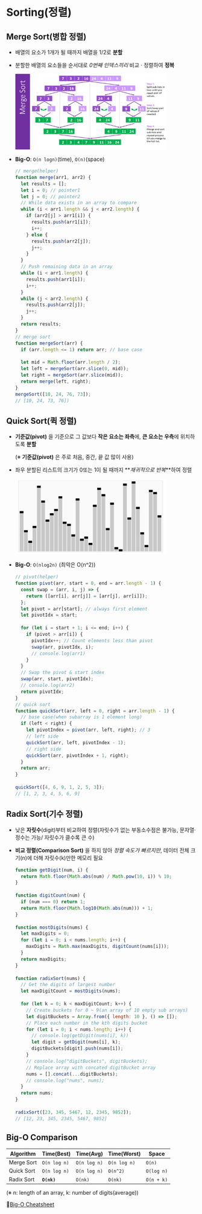 # Sorting(정렬)

## Merge Sort(병합 정렬)

- 배열의 요소가 1개가 될 때까지 배열을 1/2로 **분할**

- 분할한 배열의 요소들을 순서대로 _0번째 인덱스끼리_ 비교 · 정렬하여 **정복**

   <img src="./Basic_Image/MergeSort.png" width="400" height="200">

- **Big-O**: `O(n logn)`(time), `O(n)`(space)

  ```js
  // merge(helper)
  function merge(arr1, arr2) {
    let results = [];
    let i = 0; // pointer1
    let j = 0; // pointer2
    // While data exists in an array to compare
    while (i < arr1.length && j < arr2.length) {
      if (arr2[j] > arr1[i]) {
        results.push(arr1[i]);
        i++;
      } else {
        results.push(arr2[j]);
        j++;
      }
    }
    // Push remaining data in an array
    while (i < arr1.length) {
      results.push(arr1[i]);
      i++;
    }
    while (j < arr2.length) {
      results.push(arr2[j]);
      j++;
    }
    return results;
  }
  // merge sort
  function mergeSort(arr) {
    if (arr.length <= 1) return arr; // base case

    let mid = Math.floor(arr.length / 2);
    let left = mergeSort(arr.slice(0, mid));
    let right = mergeSort(arr.slice(mid));
    return merge(left, right);
  }
  mergeSort([10, 24, 76, 73]);
  // [10, 24, 73, 76])
  ```

## Quick Sort(퀵 정렬)

- **기준값(pivot)** 을 기준으로 그 값보다 **작은 요소는 좌측**에, **큰 요소는 우측**에 위치하도록 **분할**

  (※ **기준값(pivot)** 은 주로 처음, 중간, 끝 값 많이 사용)

- 좌우 분할된 리스트의 크기가 0또는 1이 될 때까지 **_재귀적으로 반복_**하여 정렬

  <img src="./Basic_Image/QuickSort.gif" width="400" height="200">

- **Big-O**: `O(nlog2n)` (최악은 O(n^2))

  ```js
  // pivot(helper)
  function pivot(arr, start = 0, end = arr.length - 1) {
    const swap = (arr, i, j) => {
      return ([arr[i], arr[j]] = [arr[j], arr[i]]);
    };
    let pivot = arr[start]; // always first element
    let pivotIdx = start;

    for (let i = start + 1; i <= end; i++) {
      if (pivot > arr[i]) {
        pivotIdx++; // Count elements less than pivot
        swap(arr, pivotIdx, i);
        // console.log(arr1)
      }
    }
    // Swap the pivot & start index
    swap(arr, start, pivotIdx);
    // console.log(arr2)
    return pivotIdx;
  }
  // quick sort
  function quickSort(arr, left = 0, right = arr.length - 1) {
    // base case(when subarray is 1 element long)
    if (left < right) {
      let pivotIndex = pivot(arr, left, right); // 3
      // left side
      quickSort(arr, left, pivotIndex - 1);
      // right side
      quickSort(arr, pivotIndex + 1, right);
    }
    return arr;
  }

  quickSort([4, 6, 9, 1, 2, 5, 3]);
  // [1, 2, 3, 4, 5, 6, 9]
  ```

## Radix Sort(기수 정렬)

- 낮은 **자릿수**(digit)부터 비교하여 정렬(자릿수가 없는 부동소수점은 불가능, 문자열·정수는 가능/ 자릿수가 클수록 큰 수)

- **비교 정렬(Comparison Sort)** 을 하지 않아 _정렬 속도가 빠르지만_, 데이터 전체 크기(n)에 더해 자릿수(k)만한 메모리 필요

  ```js
  function getDigit(num, i) {
    return Math.floor(Math.abs(num) / Math.pow(10, i)) % 10;
  }

  function digitCount(num) {
    if (num === 0) return 1;
    return Math.floor(Math.log10(Math.abs(num))) + 1;
  }

  function mostDigits(nums) {
    let maxDigits = 0;
    for (let i = 0; i < nums.length; i++) {
      maxDigits = Math.max(maxDigits, digitCount(nums[i]));
    }
    return maxDigits;
  }

  function radixSort(nums) {
    // Get the digits of largest number
    let maxDigitCount = mostDigits(nums);

    for (let k = 0; k < maxDigitCount; k++) {
      // Create buckets for 0 ~ 9(an array of 10 empty sub arrays)
      let digitBuckets = Array.from({ length: 10 }, () => []);
      // Place each number in the kth digits bucket
      for (let i = 0; i < nums.length; i++) {
        // console.log(getDigit(nums[i], k))
        let digit = getDigit(nums[i], k);
        digitBuckets[digit].push(nums[i]);
      }
      // console.log("digitBuckets", digitBuckets);
      // Replace array with concated digitBucket array
      nums = [].concat(...digitBuckets);
      // console.log("nums", nums);
    }
    return nums;
  }

  radixSort([23, 345, 5467, 12, 2345, 9852]);
  // [12, 23, 345, 2345, 5467, 9852]
  ```

## Big-O Comparison

| Algorithm  | Time(Best)   | Time(Avg)    | Time(Worst)  | Space      |
| ---------- | ------------ | ------------ | ------------ | ---------- |
| Merge Sort | `O(n log n)` | `O(n log n)` | `O(n log n)` | `O(n)`     |
| Quick Sort | `O(n log n)` | `O(n log n)` | `O(n^2)`     | `O(log n)` |
| Radix Sort | **`O(nk)`**  | `O(nk)`      | `O(nk)`      | `O(n + k)` |

(※ n: length of an array, k: number of digits(average))

💚[Big-O Cheatsheet](https://www.bigocheatsheet.com/)
